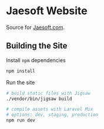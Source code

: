 # Jaesoft Website

Source for [Jaesoft.com](https://jaesoft.com).

## Building the Site

Install `npm` dependencies

```bash
npm install
```

Run the site

```bash
# build static files with Jigsaw
./vendor/bin/jigsaw build

# compile assets with Laravel Mix
# options: dev, staging, production
npm run dev
```
